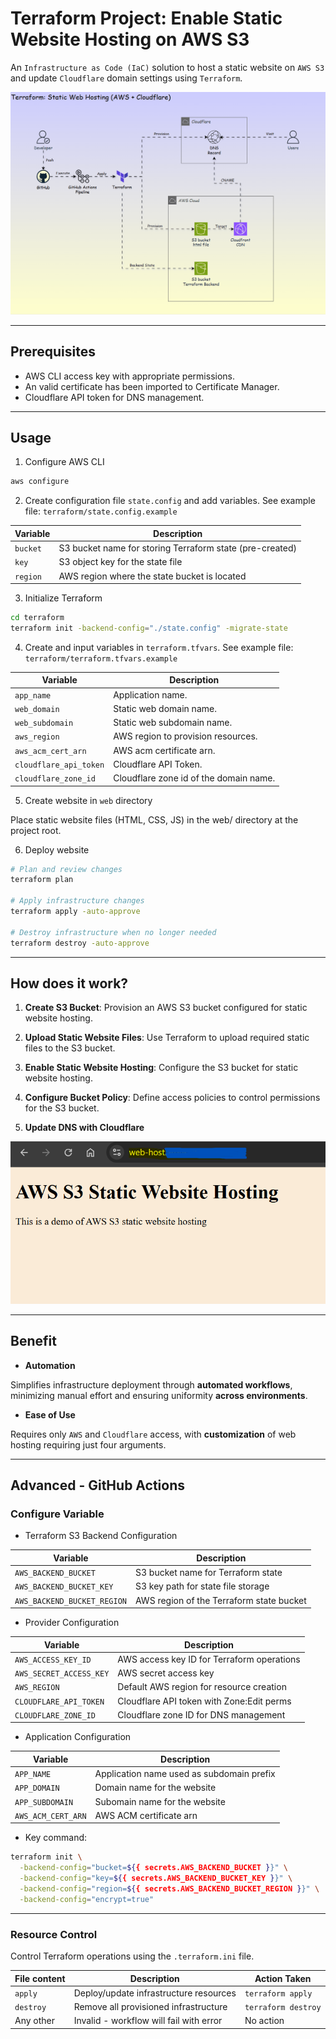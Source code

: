 # Terraform Project: Enable Static Website Hosting on AWS S3

An `Infrastructure as Code (IaC)` solution to host a static website on `AWS S3` and update `Cloudflare` domain settings using `Terraform`.

![diagram](webhost_diagram.gif)

---

## Prerequisites

- AWS CLI access key with appropriate permissions.
- An valid certificate has been imported to Certificate Manager.
- Cloudflare API token for DNS management.

---

## Usage

1. Configure AWS CLI

```sh
aws configure
```

2. Create configuration file `state.config` and add variables. See example file: `terraform/state.config.example`

| Variable | Description                                              |
| -------- | -------------------------------------------------------- |
| `bucket` | S3 bucket name for storing Terraform state (pre-created) |
| `key`    | S3 object key for the state file                         |
| `region` | AWS region where the state bucket is located             |

3. Initialize Terraform

```sh
cd terraform
terraform init -backend-config="./state.config" -migrate-state
```

4. Create and input variables in `terraform.tfvars`. See example file: `terraform/terraform.tfvars.example`

| Variable               | Description                            |
| ---------------------- | -------------------------------------- |
| `app_name`             | Application name.                      |
| `web_domain`           | Static web domain name.                |
| `web_subdomain`        | Static web subdomain name.             |
| `aws_region`           | AWS region to provision resources.     |
| `aws_acm_cert_arn`     | AWS acm certificate arn.               |
| `cloudflare_api_token` | Cloudflare API Token.                  |
| `cloudflare_zone_id`   | Cloudflare zone id of the domain name. |

5. Create website in `web` directory

Place static website files (HTML, CSS, JS) in the web/ directory at the project root.

6. Deploy website

```sh
# Plan and review changes
terraform plan

# Apply infrastructure changes
terraform apply -auto-approve

# Destroy infrastructure when no longer needed
terraform destroy -auto-approve
```

---

## How does it work?

1. **Create S3 Bucket**: Provision an AWS S3 bucket configured for static website hosting.

2. **Upload Static Website Files**: Use Terraform to upload required static files to the S3 bucket.

3. **Enable Static Website Hosting**: Configure the S3 bucket for static website hosting.

4. **Configure Bucket Policy**: Define access policies to control permissions for the S3 bucket.

5. **Update DNS with Cloudflare**

![pic](./deploy.png)

---

## Benefit

- **Automation**

Simplifies infrastructure deployment through **automated workflows**, minimizing manual effort and ensuring uniformity **across environments**.

- **Ease of Use**

Requires only `AWS` and `Cloudflare` access, with **customization** of web hosting requiring just four arguments.

---

## Advanced - GitHub Actions

### Configure Variable

- Terraform S3 Backend Configuration

| Variable                    | Description                              |
| --------------------------- | ---------------------------------------- |
| `AWS_BACKEND_BUCKET`        | S3 bucket name for Terraform state       |
| `AWS_BACKEND_BUCKET_KEY`    | S3 key path for state file storage       |
| `AWS_BACKEND_BUCKET_REGION` | AWS region of the Terraform state bucket |

- Provider Configuration

| Variable                | Description                                |
| ----------------------- | ------------------------------------------ |
| `AWS_ACCESS_KEY_ID`     | AWS access key ID for Terraform operations |
| `AWS_SECRET_ACCESS_KEY` | AWS secret access key                      |
| `AWS_REGION`            | Default AWS region for resource creation   |
| `CLOUDFLARE_API_TOKEN`  | Cloudflare API token with Zone:Edit perms  |
| `CLOUDFLARE_ZONE_ID`    | Cloudflare zone ID for DNS management      |

- Application Configuration

| Variable           | Description                               |
| ------------------ | ----------------------------------------- |
| `APP_NAME`         | Application name used as subdomain prefix |
| `APP_DOMAIN`       | Domain name for the website               |
| `APP_SUBDOMAIN`    | Subomain name for the website             |
| `AWS_ACM_CERT_ARN` | AWS ACM certificate arn                   |

- Key command:

```sh
terraform init \
  -backend-config="bucket=${{ secrets.AWS_BACKEND_BUCKET }}" \
  -backend-config="key=${{ secrets.AWS_BACKEND_BUCKET_KEY }}" \
  -backend-config="region=${{ secrets.AWS_BACKEND_BUCKET_REGION }}" \
  -backend-config="encrypt=true"
```

---

### Resource Control

Control Terraform operations using the `.terraform.ini` file.

| File content | Description                             | Action Taken        |
| ------------ | --------------------------------------- | ------------------- |
| `apply`      | Deploy/update infrastructure resources  | `terraform apply`   |
| `destroy`    | Remove all provisioned infrastructure   | `terraform destroy` |
| Any other    | Invalid - workflow will fail with error | No action           |
